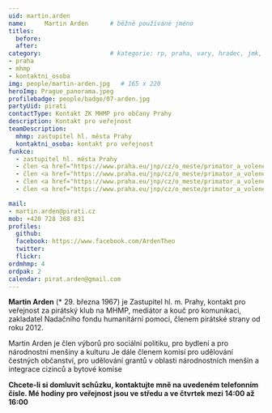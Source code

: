 ```yaml
---
uid: martin.arden
name:     Martin Arden  	# běžně používáné jméno
titles:
  before:
  after:
category:                 	# kategorie: rp, praha, vary, hradec, jmk, senat
- praha
- mhmp
- kontaktni_osoba
img: people/martin-arden.jpg   # 165 x 220
heroImg: Prague_panorama.jpeg
profilebadge: people/badge/07-arden.jpg
partyUid: pirati
contactType: Kontakt ZK MHMP pro občany Prahy
description: Kontakt pro veřejnost
teamDescription:
  mhmp: zastupitel hl. města Prahy
  kontaktni_osoba: kontakt pro veřejnost
funkce: 
  - zastupitel hl. města Prahy
  - člen <a href="https://www.praha.eu/jnp/cz/o_meste/primator_a_volene_organy/zastupitelstvo/vybory_zastupitelstva/index.html?committeeId=33574">Výboru pro bydlení ZHMP</a>
  - člen <a href="https://www.praha.eu/jnp/cz/o_meste/primator_a_volene_organy/zastupitelstvo/vybory_zastupitelstva/index.html?committeeId=33572">Výboru pro kulturu, výstavnictví, cestovní ruch a zahraniční vztahy ZHMP</a>
  - člen <a href="https://www.praha.eu/jnp/cz/o_meste/primator_a_volene_organy/zastupitelstvo/vybory_zastupitelstva/index.html?committeeId=33598">Výboru pro národnostní menšiny ZHMP</a>
  - člen <a href="https://www.praha.eu/jnp/cz/o_meste/primator_a_volene_organy/zastupitelstvo/vybory_zastupitelstva/index.html?committeeId=33582">Výboru pro sociální politiku ZHMP</a>

mail:
- martin.arden@pirati.cz
mob: +420 728 368 831
profiles:
  github:       
  facebook: https://www.facebook.com/ArdenTheo
  twitter: 		  
  flickr:		  
ordmhmp: 4
ordpak: 2
calendar: pirat.arden@gmail.com
---
```


**Martin Arden** (* 29. března 1967) je Zastupitel hl. m. Prahy, kontakt pro veřejnost za pirátský klub na MHMP, mediátor a kouč pro komunikaci, zakladatel Nadačního fondu humanitární pomoci, členem pirátské strany od roku 2012.

Martin Arden je člen výborů pro sociální politiku, pro bydlení a pro národnostní menšiny a kulturu Je dále členem komisí pro udělování čestných občanství, pro udělování grantů v oblasti národnostních menšin a integrace cizinců a bytové komise

**Chcete-li si domluvit schůzku, kontaktujte mně na uvedeném telefonním čísle. Mé hodiny pro veřejnost jsou ve středu a ve čtvrtek mezi 14:00 až 16:00**

